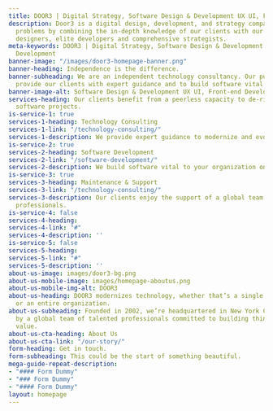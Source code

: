 ```yaml
---
title: DOOR3 | Digital Strategy, Software Design & Development UX UI, Front-end Development
description: Door3 is a digital design, development, and strategy company that solves
  problems by combining the in-depth knowledge of our clients with our award-winning
  designers, elite developers and comprehensive strategists.
meta-keywords: DOOR3 | Digital Strategy, Software Design & Development UX UI, Front-end
  Development
banner-image: "/images/door3-homepage-banner.png"
banner-heading: Independence is the difference.
banner-subheading: We are an independent technology consultancy. Our purpose is to
  provide our clients with expert guidance and to build software vital to their organizations.
banner-image-alt: Software Design & Development UX UI, Front-end Development
services-heading: Our clients benefit from a peerless capacity to de-risk complex
  software projects.
is-service-1: true
services-1-heading: Technology Consulting
services-1-link: "/technology-consulting/"
services-1-description: We provide expert guidance to modernize and evolve your organization.
is-service-2: true
services-2-heading: Software Development
services-2-link: "/software-development/"
services-2-description: We build software vital to your organization on-time and on-budget.
is-service-3: true
services-3-heading: Maintenance & Support
services-3-link: "/technology-consulting/"
services-3-description: Our clients enjoy the support of a global team of talented
  professionals.
is-service-4: false
services-4-heading: 
services-4-link: "#"
services-4-description: ''
is-service-5: false
services-5-heading: 
services-5-link: "#"
services-5-description: ''
about-us-image: images/door3-bg.png
about-us-mobile-image: images/homepage-aboutus.png
about-us-mobile-img-alt: DOOR3
about-us-heading: DOOR3 modernizes technology, whether that’s a single business application
  or an entire organization.
about-us-subheading: Founded in 2002, we’re headquartered in New York City, and supported
  by a global team of talented professionals committed to building things of lasting
  value.
about-us-cta-heading: About Us
about-us-cta-link: "/our-story/"
form-heading: Get in touch.
form-subheading: This could be the start of something beautiful.
mega-guide-repeat-description:
- "#### Form Dummy"
- "### Form Dummy"
- "#### Form Dummy"
layout: homepage
---
```


